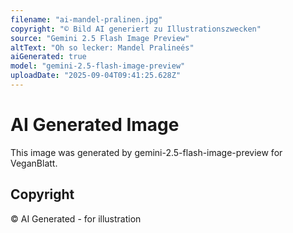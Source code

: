 ```yaml
---
filename: "ai-mandel-pralinen.jpg"
copyright: "© Bild AI generiert zu Illustrationszwecken"
source: "Gemini 2.5 Flash Image Preview"
altText: "Oh so lecker: Mandel Pralineés"
aiGenerated: true
model: "gemini-2.5-flash-image-preview"
uploadDate: "2025-09-04T09:41:25.628Z"
---
```


# AI Generated Image

This image was generated by gemini-2.5-flash-image-preview for VeganBlatt.

## Copyright
© AI Generated - for illustration
